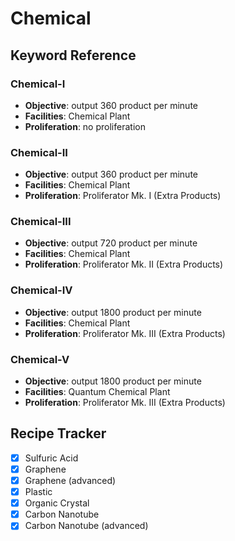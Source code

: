 # Chemical

## Keyword Reference

### Chemical-I

- **Objective**: output 360 product per minute
- **Facilities**: Chemical Plant
- **Proliferation**: no proliferation

### Chemical-II

- **Objective**: output 360 product per minute
- **Facilities**: Chemical Plant
- **Proliferation**: Proliferator Mk. I (Extra Products)

### Chemical-III

- **Objective**: output 720 product per minute
- **Facilities**: Chemical Plant
- **Proliferation**: Proliferator Mk. II (Extra Products)

### Chemical-IV

- **Objective**: output 1800 product per minute
- **Facilities**: Chemical Plant
- **Proliferation**: Proliferator Mk. III (Extra Products)

### Chemical-V

- **Objective**: output 1800 product per minute
- **Facilities**: Quantum Chemical Plant
- **Proliferation**: Proliferator Mk. III (Extra Products)

## Recipe Tracker

- [x] Sulfuric Acid
- [x] Graphene
- [x] Graphene (advanced)
- [x] Plastic
- [x] Organic Crystal
- [x] Carbon Nanotube
- [x] Carbon Nanotube (advanced)